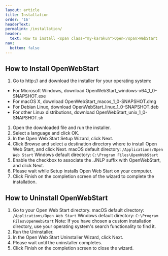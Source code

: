 ```yaml
---
layout: article
title: Installation
order: '16'
headerText:
permalink: /installation/
header:
  text: How to install <span class="my-karakun">Open</span>WebStart
nav:
  bottom: false
---
```


## How to Install <span class="my-karakun">Open</span>WebStart

1. Go to http:// and download the installer for your operating system:
  * For Microsoft Windows, download OpenWebStart_windows-x64_1_0-SNAPSHOT.exe
  * For macOS X, download OpenWebStart_macos_1_0-SNAPSHOT.dmg
  * For Debian Linux, download OpenWebStart_linux_1_0-SNAPSHOT.deb
  * For other Linux distributions, download OpenWebStart_unix_1_0-SNAPSHOT.sh
1. Open the downloaded file and run the installer.
1. Select a language and click OK. 
1. In the Open Web Start Setup Wizard, click Next.
1. Click Browse and select a destination directory where to install Open Web Start, and click Next. 
   macOS default directory: `/Applications/Open Web Start`
   Windows default directory: `C:\Program Files\OpenWebStart`
1. Enable the checkbox to associate the .JNLP suffix with OpenWebStart, and click Next.
1. Please wait while Setup installs Open Web Start on your computer.
1. Click Finish on the completion screen of the wizard to complete the installation.

## How to Uninstall <span class="my-karakun">Open</span>WebStart

1. Go to your Open Web Start directory. 
   macOS default directory: `/Applications/Open Web Start`
   Windows default directory: `C:\Program Files\OpenWebStart`
   Note: If you have chosen a custom installation directory, use your operating system's search functionality to find it. 
1. Run the Uninstaller.
1. In the Open Web Start Uninstaller Wizard, click Next.
1. Please wait until the uninstaller completes.
1. Click Finish on the completion screen to close the wizard.
